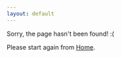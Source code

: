 ```yaml
---
layout: default
---
```


Sorry, the page hasn't been found! :(

Please start again from [Home](https://tigro.neocities.org).